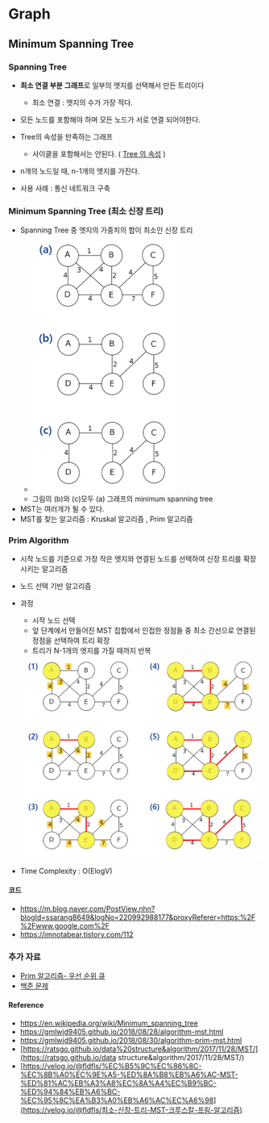 # Graph



## Minimum Spanning Tree

### Spanning Tree

- **최소 연결 부분 그래프**로 일부의 엣지를 선택해서 만든 트리이다
  - 최소 연결 : 엣지의 수가 가장 적다. 

- 모든 노드를 포함해야 하며 모든 노드가 서로 연결 되어야한다. 
- Tree의 속성을 만족하는 그래프
  - 사이클을 포함해서는 안된다. ( [Tree 의 속성](https://ratsgo.github.io/data%20structure&algorithm/2017/10/21/tree/) )
- n개의 노드일 때, n-1개의 엣지를 가진다.
- 사용 사례 : 통신 네트워크 구축    

### Minimum Spanning Tree (최소 신장 트리)

- Spanning Tree 중 엣지의 가중치의 합이 최소인 신장 트리
  - <img src="./images/[MST]example_1.PNG" alt="img" style="zoom:50%;"/>
  - 그림의 (b)와 (c)모두 (a) 그래프의 minimum spanning tree
- MST는 여러개가 될 수 있다.
- MST를 찾는 알고리즘 : Kruskal 알고리즘 , Prim 알고리즘

### Prim Algorithm

- 시작 노드를 기준으로 가장 작은 엣지와 연결된 노드를 선택하여 신장 트리를 확장시키는 알고리즘

- 노드 선택 기반 알고리즘

- 과정

  - 시작 노드 선택 
  - 앞 단계에서 만들어진 MST 집합에서 인접한 정점들 중 최소 간선으로 연결된 정점을 선택하여 트리 확장
  - 트리가 N-1개의 엣지를 가질 때까지 반복

  <img src="./images/[MST]example_procedure.PNG" alt="img" style="zoom:50%;" />

- Time Complexity : O(ElogV)

#### 코드

- https://m.blog.naver.com/PostView.nhn?blogId=ssarang8649&logNo=220992988177&proxyReferer=https:%2F%2Fwww.google.com%2F
-  https://imnotabear.tistory.com/112 



### 추가 자료

- [Prim 알고리즘- 우선 순위 큐](https://victorydntmd.tistory.com/102)
- [백준 문제](https://www.acmicpc.net/problem/1197)

#### Reference

-   https://en.wikipedia.org/wiki/Minimum_spanning_tree 
-   https://gmlwjd9405.github.io/2018/08/28/algorithm-mst.html 
-   https://gmlwjd9405.github.io/2018/08/30/algorithm-prim-mst.html 
-   [https://ratsgo.github.io/data%20structure&algorithm/2017/11/28/MST/](https://ratsgo.github.io/data structure&algorithm/2017/11/28/MST/) 
-   [https://velog.io/@fldfls/%EC%B5%9C%EC%86%8C-%EC%8B%A0%EC%9E%A5-%ED%8A%B8%EB%A6%AC-MST-%ED%81%AC%EB%A3%A8%EC%8A%A4%EC%B9%BC-%ED%94%84%EB%A6%BC-%EC%95%8C%EA%B3%A0%EB%A6%AC%EC%A6%98](https://velog.io/@fldfls/최소-신장-트리-MST-크루스칼-프림-알고리즘) 

